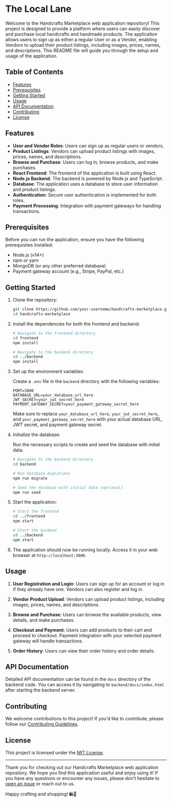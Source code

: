 # The Local Lane

Welcome to the Handcrafts Marketplace web application repository! This project is designed to provide a platform where users can easily discover and purchase local handcrafts and handmade products. The application allows users to sign up as either a regular User or as a Vendor, enabling Vendors to upload their product listings, including images, prices, names, and descriptions. This README file will guide you through the setup and usage of the application.

## Table of Contents

- [Features](#features)
- [Prerequisites](#prerequisites)
- [Getting Started](#getting-started)
- [Usage](#usage)
- [API Documentation](#api-documentation)
- [Contributing](#contributing)
- [License](#license)

## Features

- **User and Vendor Roles**: Users can sign up as regular users or vendors.
- **Product Listings**: Vendors can upload product listings with images, prices, names, and descriptions.
- **Browse and Purchase**: Users can log in, browse products, and make purchases.
- **React Frontend**: The frontend of the application is built using React.
- **Node.js Backend**: The backend is powered by Node.js and TypeScript.
- **Database**: The application uses a database to store user information and product listings.
- **Authentication**: Secure user authentication is implemented for both roles.
- **Payment Processing**: Integration with payment gateways for handling transactions.

## Prerequisites

Before you can run the application, ensure you have the following prerequisites installed:

- Node.js (v14+)
- npm or yarn
- MongoDB (or any other preferred database)
- Payment gateway account (e.g., Stripe, PayPal, etc.)

## Getting Started

1. Clone the repository:

   ```bash
   git clone https://github.com/your-username/handcrafts-marketplace.git
   cd handcrafts-marketplace
   ```

2. Install the dependencies for both the frontend and backend:

   ```bash
   # Navigate to the frontend directory
   cd frontend
   npm install

   # Navigate to the backend directory
   cd ../backend
   npm install
   ```

3. Set up the environment variables:

   Create a `.env` file in the `backend` directory with the following variables:

   ```env
   PORT=3000
   DATABASE_URL=your_database_url_here
   JWT_SECRET=your_jwt_secret_here
   PAYMENT_GATEWAY_SECRET=your_payment_gateway_secret_here
   ```

   Make sure to replace `your_database_url_here`, `your_jwt_secret_here`, and `your_payment_gateway_secret_here` with your actual database URL, JWT secret, and payment gateway secret.

4. Initialize the database:

   Run the necessary scripts to create and seed the database with initial data.

   ```bash
   # Navigate to the backend directory
   cd backend

   # Run database migrations
   npm run migrate

   # Seed the database with initial data (optional)
   npm run seed
   ```

5. Start the application:

   ```bash
   # Start the frontend
   cd ../frontend
   npm start

   # Start the backend
   cd ../backend
   npm start
   ```

6. The application should now be running locally. Access it in your web browser at `http://localhost:3000`.

## Usage

1. **User Registration and Login**: Users can sign up for an account or log in if they already have one. Vendors can also register and log in.

2. **Vendor Product Upload**: Vendors can upload product listings, including images, prices, names, and descriptions.

3. **Browse and Purchase**: Users can browse the available products, view details, and make purchases.

4. **Checkout and Payment**: Users can add products to their cart and proceed to checkout. Payment integration with your selected payment gateway will handle transactions.

5. **Order History**: Users can view their order history and order details.

## API Documentation

Detailed API documentation can be found in the `docs` directory of the backend code. You can access it by navigating to `backend/docs/index.html` after starting the backend server.

## Contributing

We welcome contributions to this project! If you'd like to contribute, please follow our [Contributing Guidelines](CONTRIBUTING.md).

## License

This project is licensed under the [MIT License](LICENSE).

---

Thank you for checking out our Handcrafts Marketplace web application repository. We hope you find this application useful and enjoy using it! If you have any questions or encounter any issues, please don't hesitate to [open an issue](https://github.com/your-username/handcrafts-marketplace/issues) or reach out to us.

Happy crafting and shopping! 🛍️🎨
